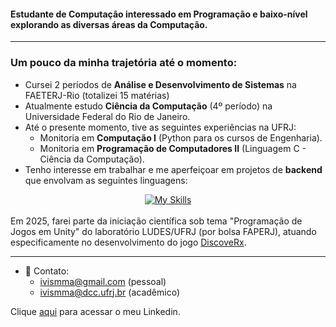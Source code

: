 <h4>Estudante de Computação interessado em Programação e baixo-nível explorando as diversas áreas da Computação.</h4>
<hr>
<h3>Um pouco da minha trajetória até o momento:</h3>

- Cursei 2 períodos de **Análise e Desenvolvimento de Sistemas** na FAETERJ-Rio (totalizei 15 matérias)
- Atualmente estudo **Ciência da Computação** (4º período) na Universidade Federal do Rio de Janeiro.
- Até o presente momento, tive as seguintes experiências na UFRJ:
   - Monitoria em **Computação I** (Python para os cursos de Engenharia).
   - Monitoria em **Programação de Computadores II** (Linguagem C - Ciência da Computação).
- Tenho interesse em trabalhar e me aperfeiçoar em projetos de **backend** que envolvam as seguintes linguagens:<br>

<div align="center">
  <a href="https://skillicons.dev">
    <img src="https://skillicons.dev/icons?i=c,cpp,cs,java,python" alt="My Skills">
  </a>
</div>
<br>
Em 2025, farei parte da iniciação científica sob tema "Programação de Jogos em Unity" do laboratório LUDES/UFRJ (por bolsa FAPERJ), atuando especificamente no desenvolvimento do jogo <a href="https://www.discoverx.com.br/">DiscoveRx</a>.
<br>
<hr>

- 📧 Contato:
  -  ivismma@gmail.com   (pessoal)
  -  ivismma@dcc.ufrj.br (acadêmico)

Clique <a href="https://www.linkedin.com/in/ivis-muzi-5972b5181/">aqui</a> para acessar o meu Linkedin.
